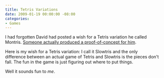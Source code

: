 ```yaml
---
title: Tetris Variations
date: 2009-01-19 00:00:00 -08:00
categories:
- Games
---
```


<p>I had forgotten David had posted a wish for a Tetris variation he called Montris. <a href="http://www.ironicsans.com/2009/01/i_wrote_it_you_made_it_montris.html">Someone actually produced a proof-of-concept for him</a>.</p>

<p>Here is my wish for a Tetris variation: I call it Slowtris and the only difference between an actual game of Tetris and Slowtris is the pieces don't fall. The fun in the game is just figuring out where to put things. </p>

<p>Well it sounds fun to <em>me</em>.</p>
